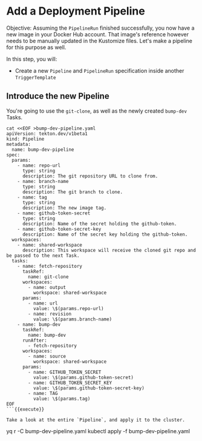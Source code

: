 # Add a Deployment Pipeline

Objective:
Assuming the `PipelineRun` finished successfully, you now have a new image in your Docker Hub account.
That image's reference however needs to be manually updated in the Kustomize files.
Let's make a pipeline for this purpose as well.

In this step, you will:
- Create a new `Pipeline` and `PipelineRun` specification inside another `TriggerTemplate`

## Introduce the new Pipeline

You're going to use the `git-clone`, as well as the newly created `bump-dev` Tasks.

```
cat <<EOF >bump-dev-pipeline.yaml
apiVersion: tekton.dev/v1beta1
kind: Pipeline
metadata:
  name: bump-dev-pipeline
spec:
  params:
    - name: repo-url
      type: string
      description: The git repository URL to clone from.
    - name: branch-name
      type: string
      description: The git branch to clone.
    - name: tag
      type: string
      description: The new image tag.
    - name: github-token-secret
      type: string
      description: Name of the secret holding the github-token.
    - name: github-token-secret-key
      description: Name of the secret key holding the github-token.
  workspaces:
    - name: shared-workspace
      description: This workspace will receive the cloned git repo and be passed to the next Task.
  tasks:
    - name: fetch-repository
      taskRef:
        name: git-clone
      workspaces:
        - name: output
          workspace: shared-workspace
      params:
        - name: url
          value: \$(params.repo-url)
        - name: revision
          value: \$(params.branch-name)
    - name: bump-dev
      taskRef:
        name: bump-dev
      runAfter:
        - fetch-repository
      workspaces:
        - name: source
          workspace: shared-workspace
      params:
        - name: GITHUB_TOKEN_SECRET
          value: \$(params.github-token-secret)
        - name: GITHUB_TOKEN_SECRET_KEY
          value: \$(params.github-token-secret-key)
        - name: TAG
          value: \$(params.tag)
EOF
```{{execute}}

Take a look at the entire `Pipeline`, and apply it to the cluster.

```
yq r -C bump-dev-pipeline.yaml
kubectl apply -f bump-dev-pipeline.yaml
```{{execute}}

